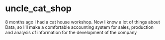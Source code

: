 # uncle_cat_shop
8 months ago I had a cat house workshop. Now I know a lot of things about Data, so I'll make a comfortable accounting system for sales, production and analysis of information for the development of the company
